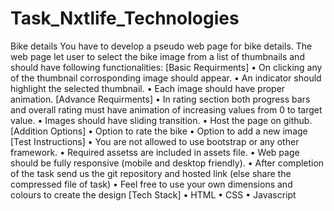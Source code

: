 # Task_Nxtlife_Technologies
Bike details You have to develop a pseudo web page for bike details. The web page let user to select the bike image from a list of thumbnails and should have following functionalities: [Basic Requirments] • On clicking any of the thumbnail corrosponding image should appear. • An indicator should highlight the selected thumbnail. • Each image should have proper animation. [Advance Requirments] • In rating section both progress bars and overall rating must have animation of increasing values from 0 to target value. • Images should have sliding transition. • Host the page on github. [Addition Options] • Option to rate the bike • Option to add a new image [Test Instructions] • You are not allowed to use bootstrap or any other framework. • Required assetss are included in assets file. • Web page should be fully responsive (mobile and desktop friendly). • After completion of the task send us the git repository and hosted link (else share the compressed file of task) • Feel free to use your own dimensions and colours to create the design [Tech Stack] • HTML • CSS • Javascript
